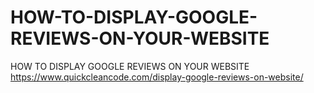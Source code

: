 # HOW-TO-DISPLAY-GOOGLE-REVIEWS-ON-YOUR-WEBSITE
HOW TO DISPLAY GOOGLE REVIEWS ON YOUR WEBSITE https://www.quickcleancode.com/display-google-reviews-on-website/
